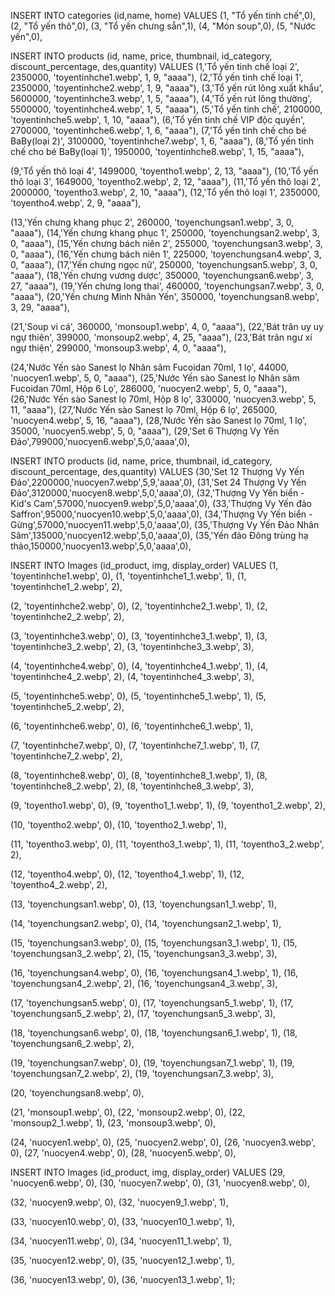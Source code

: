 INSERT INTO categories (id,name, home) VALUES
(1, "Tổ yến tinh chế",0),
(2, "Tổ yến thô",0),
(3, "Tổ yến chưng sẵn",1),
(4, "Món soup",0),
(5, "Nước yến",0),

INSERT INTO products (id, name, price, thumbnail, id_category, discount_percentage, des,quantity) VALUES
(1,'Tổ yến tinh chế loại 2', 2350000, 'toyentinhche1.webp', 1, 9, "aaaa"),
(2,'Tổ yến tinh chế loại 1', 2350000, 'toyentinhche2.webp', 1, 9, "aaaa"),
(3,'Tổ yến rút lông xuất khẩu', 5600000, 'toyentinhche3.webp', 1, 5, "aaaa"),
(4,'Tổ yến rút lông thường', 5500000, 'toyentinhche4.webp', 1, 5, "aaaa"),
(5,'Tổ yến tinh chế', 2100000, 'toyentinhche5.webp', 1, 10, "aaaa"),
(6,'Tổ yến tinh chế VIP độc quyền', 2700000, 'toyentinhche6.webp', 1, 6, "aaaa"),
(7,'Tổ yến tinh chế cho bé BaBy(loại 2)', 3100000, 'toyentinhche7.webp', 1, 6, "aaaa"),
(8,'Tổ yến tinh chế cho bé BaBy(loại 1)', 1950000, 'toyentinhche8.webp', 1, 15, "aaaa"),

(9,'Tổ yến thô loại 4', 1499000, 'toyentho1.webp', 2, 13, "aaaa"),
(10,'Tổ yến thô loại 3', 1649000, 'toyentho2.webp', 2, 12, "aaaa"),
(11,'Tổ yến thô loại 2', 2000000, 'toyentho3.webp', 2, 10, "aaaa"),
(12,'Tổ yến thô loại 1', 2350000, 'toyentho4.webp', 2, 9, "aaaa"),

(13,'Yến chưng khang phục 2', 260000, 'toyenchungsan1.webp', 3, 0, "aaaa"),
(14,'Yến chưng khang phục 1', 250000, 'toyenchungsan2.webp', 3, 0, "aaaa"),
(15,'Yến chưng bách niên 2', 255000, 'toyenchungsan3.webp', 3, 0, "aaaa"),
(16,'Yến chưng bách niên 1', 225000, 'toyenchungsan4.webp', 3, 0, "aaaa"),
(17,'Yến chưng ngọc nữ', 250000, 'toyenchungsan5.webp', 3, 0, "aaaa"),
(18,'Yến chưng vương dược', 350000, 'toyenchungsan6.webp', 3, 27, "aaaa"),
(19,'Yến chưng long thai', 460000, 'toyenchungsan7.webp', 3, 0, "aaaa"),
(20,'Yến chưng Minh Nhãn Yến', 350000, 'toyenchungsan8.webp', 3, 29, "aaaa"),

(21,'Soup vi cá', 360000, 'monsoup1.webp', 4, 0, "aaaa"),
(22,'Bát trân uy uy ngự thiên', 399000, 'monsoup2.webp', 4, 25, "aaaa"),
(23,'Bát trân ngư xí ngự thiện', 299000, 'monsoup3.webp', 4, 0, "aaaa"),

(24,'Nước Yến sào Sanest lọ Nhân sâm Fucoidan 70ml, 1 lọ', 44000, 'nuocyen1.webp', 5, 0, "aaaa"),
(25,'Nước Yến sào Sanest lọ Nhân sâm Fucoidan 70ml, Hộp 6 Lọ', 286000, 'nuocyen2.webp', 5, 0, "aaaa"),
(26,'Nước Yến sào Sanest lọ 70ml, Hộp 8 lọ', 330000, 'nuocyen3.webp', 5, 11, "aaaa"),
(27,'Nước Yến sào Sanest lọ 70ml, Hộp 6 lọ', 265000, 'nuocyen4.webp', 5, 16, "aaaa"),
(28,'Nước Yến sào Sanest lọ 70ml, 1 lọ', 35000, 'nuocyen5.webp', 5, 0, "aaaa"),
(29,'Set 6 Thượng Vy Yến Đảo',799000,'nuocyen6.webp',5,0,'aaaa',0),

INSERT INTO products (id, name, price, thumbnail, id_category, discount_percentage, des,quantity) VALUES
(30,'Set 12 Thượng Vy Yến Đảo',2200000,'nuocyen7.webp',5,9,'aaaa',0),
(31,'Set 24 Thượng Vy Yến Đảo',3120000,'nuocyen8.webp',5,0,'aaaa',0),
(32,'Thượng Vy Yến biển - Kid's Cam',57000,'nuocyen9.webp',5,0,'aaaa',0),
(33,'Thượng Vy Yến đảo Saffron',95000,'nuocyen10.webp',5,0,'aaaa',0),
(34,'Thượng Vy Yến biển - Gừng',57000,'nuocyen11.webp',5,0,'aaaa',0),
(35,'Thượng Vy Yến Đảo Nhân Sâm',135000,'nuocyen12.webp',5,0,'aaaa',0),
(35,'Yến đảo Đông trùng hạ thảo,150000,'nuocyen13.webp',5,0,'aaaa',0),

INSERT INTO Images (id_product, img, display_order) VALUES
(1, 'toyentinhche1.webp', 0),
(1, 'toyentinhche1_1.webp', 1),
(1, 'toyentinhche1_2.webp', 2),

(2, 'toyentinhche2.webp', 0),
(2, 'toyentinhche2_1.webp', 1),
(2, 'toyentinhche2_2.webp', 2),

(3, 'toyentinhche3.webp', 0),
(3, 'toyentinhche3_1.webp', 1),
(3, 'toyentinhche3_2.webp', 2),
(3, 'toyentinhche3_3.webp', 3),

(4, 'toyentinhche4.webp', 0),
(4, 'toyentinhche4_1.webp', 1),
(4, 'toyentinhche4_2.webp', 2),
(4, 'toyentinhche4_3.webp', 3),

(5, 'toyentinhche5.webp', 0),
(5, 'toyentinhche5_1.webp', 1),
(5, 'toyentinhche5_2.webp', 2),

(6, 'toyentinhche6.webp', 0),
(6, 'toyentinhche6_1.webp', 1),

(7, 'toyentinhche7.webp', 0),
(7, 'toyentinhche7_1.webp', 1),
(7, 'toyentinhche7_2.webp', 2),

(8, 'toyentinhche8.webp', 0),
(8, 'toyentinhche8_1.webp', 1),
(8, 'toyentinhche8_2.webp', 2),
(8, 'toyentinhche8_3.webp', 3),

(9, 'toyentho1.webp', 0),
(9, 'toyentho1_1.webp', 1),
(9, 'toyentho1_2.webp', 2),

(10, 'toyentho2.webp', 0),
(10, 'toyentho2_1.webp', 1),

(11, 'toyentho3.webp', 0),
(11, 'toyentho3_1.webp', 1),
(11, 'toyentho3_2.webp', 2),

(12, 'toyentho4.webp', 0),
(12, 'toyentho4_1.webp', 1),
(12, 'toyentho4_2.webp', 2),

(13, 'toyenchungsan1.webp', 0),
(13, 'toyenchungsan1_1.webp', 1),

(14, 'toyenchungsan2.webp', 0),
(14, 'toyenchungsan2_1.webp', 1),

(15, 'toyenchungsan3.webp', 0),
(15, 'toyenchungsan3_1.webp', 1),
(15, 'toyenchungsan3_2.webp', 2),
(15, 'toyenchungsan3_3.webp', 3),

(16, 'toyenchungsan4.webp', 0),
(16, 'toyenchungsan4_1.webp', 1),
(16, 'toyenchungsan4_2.webp', 2),
(16, 'toyenchungsan4_3.webp', 3),

(17, 'toyenchungsan5.webp', 0),
(17, 'toyenchungsan5_1.webp', 1),
(17, 'toyenchungsan5_2.webp', 2),
(17, 'toyenchungsan5_3.webp', 3),

(18, 'toyenchungsan6.webp', 0),
(18, 'toyenchungsan6_1.webp', 1),
(18, 'toyenchungsan6_2.webp', 2),

(19, 'toyenchungsan7.webp', 0),
(19, 'toyenchungsan7_1.webp', 1),
(19, 'toyenchungsan7_2.webp', 2),
(19, 'toyenchungsan7_3.webp', 3),

(20, 'toyenchungsan8.webp', 0),

(21, 'monsoup1.webp', 0),
(22, 'monsoup2.webp', 0),
(22, 'monsoup2_1.webp', 1),
(23, 'monsoup3.webp', 0),

(24, 'nuocyen1.webp', 0),
(25, 'nuocyen2.webp', 0),
(26, 'nuocyen3.webp', 0),
(27, 'nuocyen4.webp', 0),
(28, 'nuocyen5.webp', 0),

INSERT INTO Images (id_product, img, display_order) VALUES
(29, 'nuocyen6.webp', 0),
(30, 'nuocyen7.webp', 0),
(31, 'nuocyen8.webp', 0),

(32, 'nuocyen9.webp', 0),
(32, 'nuocyen9_1.webp', 1),

(33, 'nuocyen10.webp', 0),
(33, 'nuocyen10_1.webp', 1),

(34, 'nuocyen11.webp', 0),
(34, 'nuocyen11_1.webp', 1),

(35, 'nuocyen12.webp', 0),
(35, 'nuocyen12_1.webp', 1),

(36, 'nuocyen13.webp', 0),
(36, 'nuocyen13_1.webp', 1);
